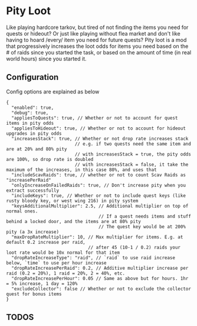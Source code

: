 # Pity Loot

Like playing hardcore tarkov, but tired of not finding the items you need for quests or hideout?
Or just like playing without flea market and don't like having to hoard /every/ item you need for future quests?
Pity loot is a mod that progressively increases the loot odds for items you need based on the # of raids since you started the task, or based on the amount of time (in real world hours) since you started it.

## Configuration

Config options are explained as below

```
{
  "enabled": true,
  "debug": true,
  "appliesToQuests": true, // Whether or not to account for quest items in pity odds
  "appliesToHideout": true, // Whether or not to account for hideout upgrades in pity odds
  "increasesStack": true, // Whether or not drop rate increases stack
                          // e.g. if two quests need the same item and are at 20% and 80% pity
                          // with increasesStack = true, the pity odds are 100%, so drop rate is doubled
                          // with increasesStack = false, it take the maximum of the increases, in this case 80%, and uses that
  "includeScavRaids": true, // whether or not to count Scav Raids as "increasePerRaid"
  "onlyIncreaseOnFailedRaids": true, // Don't increase pity when you extract successfully
  "includeKeys": true, // Whether or not to include quest keys (like rusty bloody key, or west wing 216) in pity system
  "keysAdditionalMultiplier": 2.5, // Additional multiplier on top of normal ones.
                                   // If a quest needs items and stuff behind a locked door, and the items are at 80% pity
                                   // The quest key would be at 200% pity (a 3x increase)
  "maxDropRateMultiplier": 10, // Max multiplier for items. E.g. at default 0.2 increase per raid,
                               // after 45 (10-1 / 0.2) raids your loot rate would be 10x normal for that item
  "dropRateIncreaseType": "raid", // `raid` to use raid increase below, `time` to use per hour increase
  "dropRateIncreasePerRaid": 0.2, // Additive multiplier increase per raid (0.2 = 20%), 1 raid = 20%, 2 = 40%, etc.
  "dropRateIncreasePerHour": 0.05 // Same as above but for hours. 1hr = 5% increase, 1 day = 120%
  "excludeCollector": false // Whether or not to exclude the collector quest for bonus items
}
```

## TODOS
